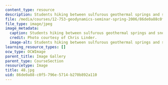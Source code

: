 ```yaml
---
content_type: resource
description: Students hiking between sulfurous geothermal springs and snow field.
file: /media/courses/12-753-geodynamics-seminar-spring-2006/86de0a88c0f5796e5714b270b892a110_48.jpg
file_type: image/jpeg
image_metadata:
  caption: Students hiking between sulfurous geothermal springs and snow field.
  credit: Photo courtesy of Chris Linder.
  image-alt: Students hiking between sulfurous geothermal springs and snow field.
learning_resource_types: []
ocw_type: OCWImage
parent_title: Image Gallery
parent_type: CourseSection
resourcetype: Image
title: 48.jpg
uid: 86de0a88-c0f5-796e-5714-b270b892a110
---
```

